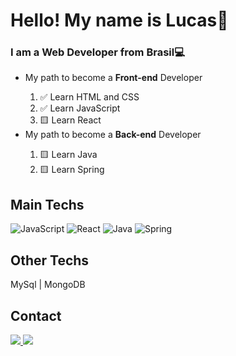 <h1>Hello! My name is Lucas👋</h1>
<h3>I am a Web Developer from Brasil💻</h3>

<ul>
  <li>My path to become a <b>Front-end</b> Developer</li>
  <ol type="1">
    <li>✅ Learn HTML and CSS</li>
    <li>✅ Learn JavaScript</li>
    <li>🟨 Learn React</li>
  </ol>
  <li>My path to become a <b>Back-end</b> Developer</li>
  <ol type="1">
    <li>🟨 Learn Java</li>
    <li>🟨 Learn Spring</li>
  </ol>
</ul>

<h2>Main Techs</h2>
<div>
  <img title="JavaScript" alt="JavaScript" src="https://img.shields.io/badge/JavaScript-F7DF1E?style=for-the-badge&logo=javascript&logoColor=000000" />
  <img title="React" alt="React" src="https://img.shields.io/badge/React-20232A?style=for-the-badge&logo=react&logoColor=61DAFB" />
  <img title="Java" alt="Java" src="https://img.shields.io/badge/Java-da851b?style=for-the-badge&logo=java&logoColor=white" />
  <img title="Spring" alt="Spring" src="https://img.shields.io/badge/Spring-6DB33F?style=for-the-badge&logo=spring&logoColor=white" />
</div>

<h2>Other Techs</h2>
<p>MySql | MongoDB</p>

<h2>Contact</h2>
<a href="https://www.linkedin.com/in/lucas-emanuel-santana-dos-santos-7431b722a" alt="linkedin">
  <img src="https://img.shields.io/badge/linkedin-0A66C2?style=for-the-badge&logo=linkedin&logoColor=white" />
</a>
<a href="https://www.instagram.com/lucasinmanuel/" alt="instagram">
  <img src="https://img.shields.io/badge/Instagram-E4405F?style=for-the-badge&logo=instagram&logoColor=white" />
</a>



